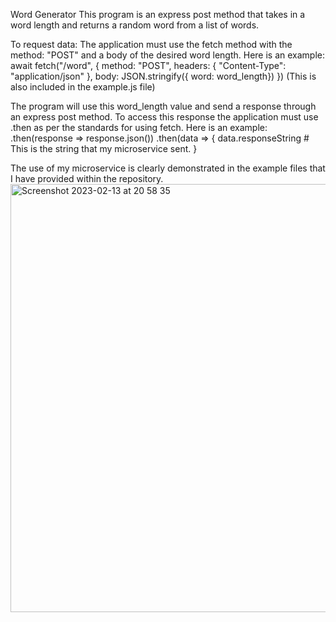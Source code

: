 Word Generator
This program is an express post method that takes in a word length and returns a random word from a list of words.

To request data: The application must use the fetch method with the method: "POST" and a body of the desired word length. Here is an example:
await fetch("/word", {
        method: "POST",
        headers: {
            "Content-Type": "application/json"
        },
        body: JSON.stringify({ word: word_length})
    })
(This is also included in the example.js file)

The program will use this word_length value and send a response through an express post method. To access this response the application must use
.then as per the standards for using fetch. Here is an example:
.then(response => response.json())
        .then(data => {
          data.responseString # This is the string that my microservice sent.
        }

The use of my microservice is clearly demonstrated in the example files that I have provided within the repository.
<img width="685" alt="Screenshot 2023-02-13 at 20 58 35" src="https://user-images.githubusercontent.com/112957599/218561956-91de9cdb-7788-47d5-a3ff-cc7aea0e0663.png">

